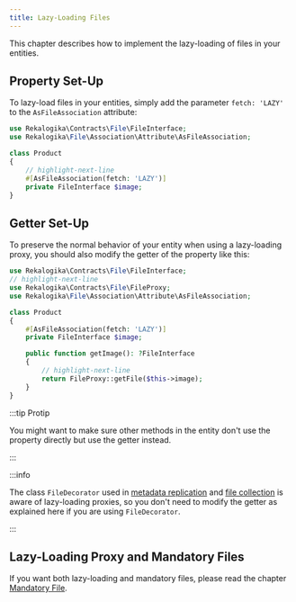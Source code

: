 ```yaml
---
title: Lazy-Loading Files
---
```


This chapter describes how to implement the lazy-loading of files in your
entities.

## Property Set-Up

To lazy-load files in your entities, simply add the parameter `fetch: 'LAZY'` to
the `AsFileAssociation` attribute:

```php
use Rekalogika\Contracts\File\FileInterface;
use Rekalogika\File\Association\Attribute\AsFileAssociation;

class Product
{
    // highlight-next-line
    #[AsFileAssociation(fetch: 'LAZY')]
    private FileInterface $image;
}
```

## Getter Set-Up

To preserve the normal behavior of your entity when using a lazy-loading proxy,
you should also modify the getter of the property like this:

```php
use Rekalogika\Contracts\File\FileInterface;
// highlight-next-line
use Rekalogika\Contracts\File\FileProxy;
use Rekalogika\File\Association\Attribute\AsFileAssociation;

class Product
{
    #[AsFileAssociation(fetch: 'LAZY')]
    private FileInterface $image;

    public function getImage(): ?FileInterface
    {
        // highlight-next-line
        return FileProxy::getFile($this->image);
    }
}
```

:::tip Protip

You might want to make sure other methods in the entity don't use the property
directly but use the getter instead.

:::

:::info

The class `FileDecorator` used in [metadata
replication](replicating-metadata-in-entities) and [file collection](collection)
is aware of lazy-loading proxies, so you don't need to modify the getter as
explained here if you are using `FileDecorator`.

:::

## Lazy-Loading Proxy and Mandatory Files

If you want both lazy-loading and mandatory files, please read the chapter
[Mandatory File](mandatory-file).